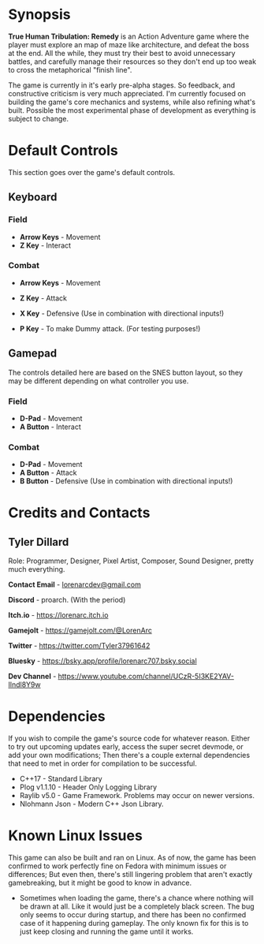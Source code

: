 # Synopsis
**True Human Tribulation: Remedy** is an Action Adventure game where the
player must explore an map of maze like architecture, and defeat the boss
at the end. All the while, they must try their best to avoid unnecessary 
battles, and carefully manage their resources so they don't end up too 
weak to cross the metaphorical "finish line".

The game is currently in it's early pre-alpha stages. So feedback, and 
constructive criticism is very much appreciated. I'm currently focused on
building the game's core mechanics and systems, while also refining what's
built. Possible the most experimental phase of development as everything
is subject to change.

# Default Controls
This section goes over the game's default controls.

## Keyboard

### Field
* **Arrow Keys** - Movement
* **Z Key** - Interact

### Combat 
* **Arrow Keys** - Movement
* **Z Key** - Attack
* **X Key** - Defensive (Use in combination with directional inputs!)

* **P Key** - To make Dummy attack. (For testing purposes!)

## Gamepad
The controls detailed here are based on the SNES button layout, so they
may be different depending on what controller you use.

### Field
* **D-Pad** - Movement
* **A Button** - Interact

### Combat 
* **D-Pad** - Movement
* **A Button** - Attack
* **B Button** - Defensive (Use in combination with directional inputs!)


# Credits and Contacts

## Tyler Dillard
Role: Programmer, Designer, Pixel Artist, Composer, Sound Designer, pretty
much everything.

**Contact Email** - lorenarcdev@gmail.com

**Discord** - proarch. (With the period)

**Itch.io** - https://lorenarc.itch.io

**Gamejolt** - https://gamejolt.com/@LorenArc

**Twitter** - https://twitter.com/Tyler37961642

**Bluesky** - https://bsky.app/profile/lorenarc707.bsky.social

**Dev Channel** - https://www.youtube.com/channel/UCzR-5I3KE2YAV-Ilndl8Y9w


# Dependencies
If you wish to compile the game's source code for whatever reason. Either 
to try out upcoming updates early, access the super secret devmode, or 
add your own modifications; Then there's a couple external dependencies 
that need to met in order for compilation to be successful.

* C++17 - Standard Library
* Plog v1.1.10 - Header Only Logging Library
* Raylib v5.0 - Game Framework. Problems may occur on newer versions.
* Nlohmann Json - Modern C++ Json Library.

# Known Linux Issues
This game can also be built and ran on Linux. As of now, the game has been
confirmed to work perfectly fine on Fedora with minimum issues or 
differences; But even then, there's still lingering problem that aren't 
exactly gamebreaking, but it might be good to know in advance.

* Sometimes when loading the game, there's a chance where nothing will be
drawn at all. Like it would just be a completely black screen. The bug 
only seems to occur during startup, and there has been no confirmed case
of it happening during gameplay. The only known fix for this is to just
keep closing and running the game until it works.
